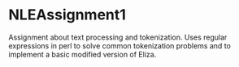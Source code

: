 # NLEAssignment1
Assignment about text processing and tokenization. Uses regular expressions in perl to solve common tokenization problems and to implement a basic modified version of Eliza.
